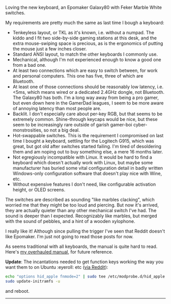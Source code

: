 <!--
.. title: Overhauled Manual for Epomaker Galaxy80 Tri-Mode Keyboard
.. slug: overhauled-manual-for-epomaker-galaxy80-keyboard
.. date: 2024-11-03 18:22:45 UTC-06:00
.. tags: manual,hardware,geek,keyboard
-->

Loving the new keyboard, an Epomaker Galaxy80 with Feker Marble White switches.

My requirements are pretty much the same as last time I bough a keyboard:

* Tenkeyless layout, or TKL as it's known, i.e. without a numpad. The kiddo and
  I fit two side-by-side gaming stations at this desk, and the extra
  mouse-swiping space is precious, as is the ergonomics of putting the mouse
  just a few inches closer.
* Standard ANSI layout, to match the other keyboards I commonly use.
* Mechanical, although I'm not experienced enough to know a good one from a bad
  one.
* At least two connections which are easy to switch between, for work and
  personal computers. This one has five, three of which are Bluetooth.
* At least one of those connections should be reasonably low latency, i.e. <5ms,
  which means wired or a dedicated 2.4GHz dongle, not Bluetooth. The Galaxy80
  has both. I'm a long way away from being a pro gamer, but even down here in
  the GamerDad leagues, I seem to be more aware of annoying latency than most
  people are.
* Backlit. I don't especially care about per-key RGB, but that seems to be
  extremely common. Shine-through keycaps would be nice, but these seem to be
  increasingly rare outside of garish gamer-boi cyber-monstrosities, so not a
  big deal.
* Hot-swappable switches. This is the requirement I compromised on last time I
  bought a keyboard, settling for the Logitech G915, which was great, but got
  old after switches started failing. I'm tired of desoldering them and am
  noping out to buy something else, a mere 16 months later.
* Not egregiously incompatible with Linux. It would be hard to find a keyboard
  which doesn't actually work with Linux, but maybe some manufacturer has buried
  some vital configuration detail in badly written Windows-only configuration
  software that doesn't play nice with Wine, etc.
* Without expensive features I don't need, like configurable activation height,
  or OLED screens.

The switches are described as sounding "like marbles clacking", which worried me
that they might be too loud and piercing. But now it's arrived, they are
actually quieter than any other mechanical switch I've had. The sound is deeper
than I expected. Recognizably like marbles, but merged with the sound of
pebbles, and a hint of a wooden xylophone.

I really like it! Although since pulling the trigger I've seen that Reddit
doesn't like Epomaker. I'm just not going to read those posts for now.

As seems traditional with all keyboards, the manual is quite hard to read.
Here's [my overhauled manual](/files/2024/Keyboard-Ecomaker-Galaxy80-tri-mode-mine.pdf), for future reference.

**Update**: The incantations needed to get function keys working the way
you want them to on Ubuntu :eyeroll: etc ([via Reddit](https://www.reddit.com/r/Epomaker/comments/1bte204/galaxy80_cant_use_functionkeys_in_linux/)):

```bash
echo "options hid_apple fnmode=2" | sudo tee /etc/modprobe.d/hid_apple.conf
sudo update-initramfs -u
```

and reboot.

---

